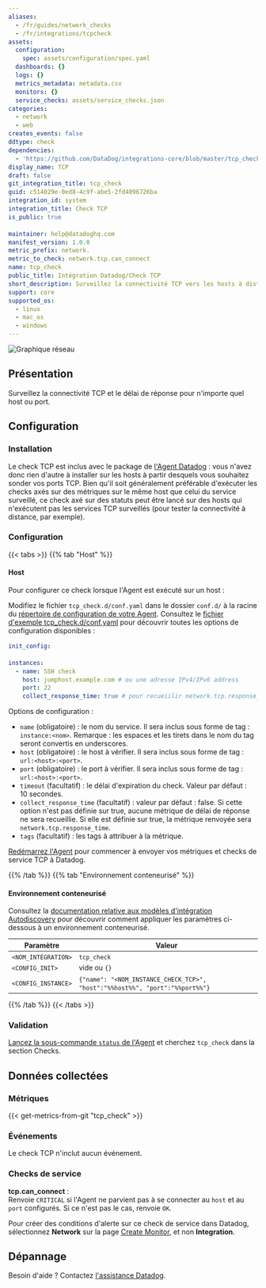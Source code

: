```yaml
---
aliases:
  - /fr/guides/network_checks
  - /fr/integrations/tcpcheck
assets:
  configuration:
    spec: assets/configuration/spec.yaml
  dashboards: {}
  logs: {}
  metrics_metadata: metadata.csv
  monitors: {}
  service_checks: assets/service_checks.json
categories:
  - network
  - web
creates_events: false
ddtype: check
dependencies:
  - 'https://github.com/DataDog/integrations-core/blob/master/tcp_check/README.md'
display_name: TCP
draft: false
git_integration_title: tcp_check
guid: c514029e-0ed8-4c9f-abe5-2fd4096726ba
integration_id: system
integration_title: Check TCP
is_public: true

maintainer: help@datadoghq.com
manifest_version: 1.0.0
metric_prefix: network.
metric_to_check: network.tcp.can_connect
name: tcp_check
public_title: Intégration Datadog/Check TCP
short_description: Surveillez la connectivité TCP vers les hosts à distance.
support: core
supported_os:
  - linux
  - mac_os
  - windows
---
```

![Graphique réseau][1]

## Présentation

Surveillez la connectivité TCP et le délai de réponse pour n'importe quel host ou port.

## Configuration

### Installation

Le check TCP est inclus avec le package de [l'Agent Datadog][2] : vous n'avez donc rien d'autre à installer sur les hosts à partir desquels vous souhaitez sonder vos ports TCP. Bien qu'il soit généralement préférable d'exécuter les checks axés sur des métriques sur le même host que celui du service surveillé, ce check axé sur des statuts peut être lancé sur des hosts qui n'exécutent pas les services TCP surveillés (pour tester la connectivité à distance, par exemple).

### Configuration

{{< tabs >}}
{{% tab "Host" %}}

#### Host

Pour configurer ce check lorsque l'Agent est exécuté sur un host :

Modifiez le fichier `tcp_check.d/conf.yaml` dans le dossier `conf.d/` à la racine du [répertoire de configuration de votre Agent][1]. Consultez le [fichier d'exemple tcp_check.d/conf.yaml][2] pour découvrir toutes les options de configuration disponibles :

```yaml
init_config:

instances:
  - name: SSH check
    host: jumphost.example.com # ou une adresse IPv4/IPv6 address
    port: 22
    collect_response_time: true # pour recueiilir network.tcp.response_time. Défini sur false par défaut.
```

Options de configuration :

- `name` (obligatoire) : le nom du service. Il sera inclus sous forme de tag : `instance:<nom>`. Remarque : les espaces et les tirets dans le nom du tag seront convertis en underscores.
- `host` (obligatoire) : le host à vérifier. Il sera inclus sous forme de tag : `url:<host>:<port>`.
- `port` (obligatoire) : le port à vérifier. Il sera inclus sous forme de tag : `url:<host>:<port>`.
- `timeout` (facultatif) : le délai d'expiration du check. Valeur par défaut : 10 secondes.
- `collect_response_time` (facultatif) : valeur par défaut : false. Si cette option n'est pas définie sur true, aucune métrique de délai de réponse ne sera recueillie. Si elle est définie sur true, la métrique renvoyée sera `network.tcp.response_time`.
- `tags` (facultatif) : les tags à attribuer à la métrique.

[Redémarrez l'Agent][3] pour commencer à envoyer vos métriques et checks de service TCP à Datadog.

[1]: https://docs.datadoghq.com/fr/agent/guide/agent-configuration-files/#agent-configuration-directory
[2]: https://github.com/DataDog/integrations-core/blob/master/tcp_check/datadog_checks/tcp_check/data/conf.yaml.example
[3]: https://docs.datadoghq.com/fr/agent/guide/agent-commands/#start-stop-and-restart-the-agent
{{% /tab %}}
{{% tab "Environnement conteneurisé" %}}

#### Environnement conteneurisé

Consultez la [documentation relative aux modèles d'intégration Autodiscovery][1] pour découvrir comment appliquer les paramètres ci-dessous à un environnement conteneurisé.

| Paramètre            | Valeur                                                                         |
| -------------------- | ----------------------------------------------------------------------------- |
| `<NOM_INTÉGRATION>` | `tcp_check`                                                                   |
| `<CONFIG_INIT>`      | vide ou `{}`                                                                 |
| `<CONFIG_INSTANCE>`  | `{"name": "<NOM_INSTANCE_CHECK_TCP>", "host":"%%host%%", "port":"%%port%%"}` |

[1]: https://docs.datadoghq.com/fr/agent/kubernetes/integrations/
{{% /tab %}}
{{< /tabs >}}

### Validation

[Lancez la sous-commande `status` de l'Agent][3] et cherchez `tcp_check` dans la section Checks.

## Données collectées

### Métriques
{{< get-metrics-from-git "tcp_check" >}}


### Événements

Le check TCP n'inclut aucun événement.

### Checks de service

**tcp.can_connect** :<br>
Renvoie `CRITICAL` si l'Agent ne parvient pas à se connecter au `host` et au `port` configurés. Si ce n'est pas le cas, renvoie `OK`.

Pour créer des conditions d'alerte sur ce check de service dans Datadog, sélectionnez **Network** sur la page [Create Monitor][4], et non **Integration**.

## Dépannage

Besoin d'aide ? Contactez [l'assistance Datadog][5].


[1]: https://raw.githubusercontent.com/DataDog/integrations-core/master/tcp_check/images/netgraphs.png
[2]: https://app.datadoghq.com/account/settings#agent
[3]: https://docs.datadoghq.com/fr/agent/guide/agent-commands/#agent-status-and-information
[4]: https://app.datadoghq.com/monitors#/create
[5]: https://docs.datadoghq.com/fr/help/
